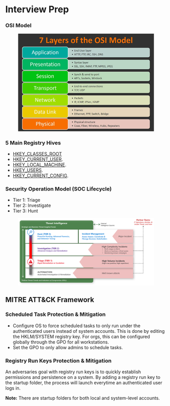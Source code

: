 # Interview Prep

### OSI Model

<figure><img src="../../.gitbook/assets/image (9) (1).png" alt=""><figcaption></figcaption></figure>

### 5 Main Registry Hives

* [HKEY\_CLASSES\_ROOT](https://learn.microsoft.com/en-us/windows/win32/sysinfo/hkey-classes-root-key)&#x20;
* [HKEY\_CURRENT\_USER](https://learn.microsoft.com/en-us/troubleshoot/windows-server/performance/windows-registry-advanced-users).
* [HKEY\_LOCAL\_MACHINE](https://www.lifewire.com/hkey-local-machine-2625902).
* [HKEY\_USERS](https://www.lifewire.com/hkey-users-2625903).
* [HKEY\_CURRENT\_CONFIG](https://www.lifewire.com/hkey-current-config-2625900).



### Security Operation Model (SOC Lifecycle)

* Tier 1: Triage
* Tier 2: Investigate
* Tier 3: Hunt

<figure><img src="../../.gitbook/assets/image (1) (1) (1) (1).png" alt=""><figcaption></figcaption></figure>



##

## MITRE ATT\&CK Framework

### Scheduled Task Protection & Mitigation

* Configure OS to force scheduled tasks to only run under the authenticated users instead of system accounts. This is done by editing the HKLM/SYSTEM registry key. For orgs, this can be configured globally through the GPO for all workstations.
* Set the GPO to only allow admins to schedule tasks.



### Registry Run Keys Protection & Mitigation

An adversaries goal with registry run keys is to quickly establish permissions and persistence on a system. By adding a registry run key to the startup folder, the process will launch everytime an authenticated user logs in.

**Note:** There are startup folders for both local and system-level accounts.

